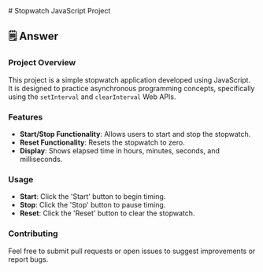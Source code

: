 <response>
# Stopwatch JavaScript Project

## 🗒️ Answer

### Project Overview
This project is a simple stopwatch application developed using JavaScript. It is designed to practice asynchronous programming concepts, specifically using the `setInterval` and `clearInterval` Web APIs.

### Features
- **Start/Stop Functionality**: Allows users to start and stop the stopwatch.
- **Reset Functionality**: Resets the stopwatch to zero.
- **Display**: Shows elapsed time in hours, minutes, seconds, and milliseconds.

### Usage
- **Start**: Click the 'Start' button to begin timing.
- **Stop**: Click the 'Stop' button to pause timing.
- **Reset**: Click the 'Reset' button to clear the stopwatch.

### Contributing
Feel free to submit pull requests or open issues to suggest improvements or report bugs.


